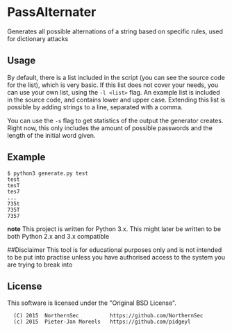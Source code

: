 # PassAlternater
Generates all possible alternations of a string based on specific rules, used for dictionary attacks

Usage
-----

By default, there is a list included in the script (you can see the source code for the list), which is very basic.
If this list does not cover your needs, you can use your own list, using the `-l <list>` flag. An example list is included
 in the source code, and contains lower and upper case. Extending this list is possible by adding strings to a line,
 separated with a comma.


You can use the `-s` flag to get statistics of the output the generator creates. Right now, this only includes the amount
 of possible passwords and the length of the initial word given.

Example
-------

    $ python3 generate.py test
    test
    tesT
    tes7
    ...
    735t
    735T
    7357

**note** This project is written for Python 3.x. This might later be written to be both Python 2.x and 3.x compatible

##Disclaimer
This tool is for educational purposes only and is not intended to be put into practise unless you have authorised access to the system you are trying to break into

## License
This software is licensed under the "Original BSD License".
```
  (C) 2015  NorthernSec          https://github.com/NorthernSec
  (c) 2015  Pieter-Jan Moreels   https://github.com/pidgeyl
```
